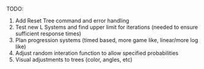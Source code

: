 TODO:

1. Add Reset Tree command and error handling
2. Test new L Systems and find upper limit for iterations (needed to ensure sufficient response times)
3. Plan progression systems (timed based, more game like, linear/more log like)
3. Adjust random interation function to allow specified probabilities
4. Visual adjustments to trees (color, angles, etc)